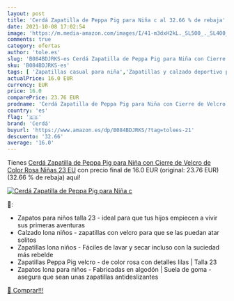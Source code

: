 ```yaml
---
layout: post
title: 'Cerdá Zapatilla de Peppa Pig para Niña c al 32.66 % de rebaja'
date: 2021-10-08 17:02:54
image: 'https://m.media-amazon.com/images/I/41-m3dxH2kL._SL500_._SL400_.jpg'
comments: true
category: ofertas
author: 'tole.es'
slug: 'B084BDJRKS-es Cerdá Zapatilla de Peppa Pig para Niña con Cierre de...'
sku: 'B084BDJRKS-es'
tags: [ 'Zapatillas casual para niña','Zapatillas y calzado deportivo para niña','Zapatos','Zapatos - Niñas','Zapatos y complementos','cerdá','zapatilla', ]
actualPrice: 16.0 EUR
currency: EUR
price: 16.0
comparePrice: 23.76 EUR
prodname: 'Cerdá Zapatilla de Peppa Pig para Niña con Cierre de Velcro de Color Rosa  Niñas  23 EU'
country: 'es'
flag: '🇪🇸'
brand: 'Cerdá'
buyurl: 'https://www.amazon.es/dp/B084BDJRKS/?tag=tolees-21'
descuento: '32.66'
average: '16.0'
---
```


Tienes [Cerdá Zapatilla de Peppa Pig para Niña con Cierre de Velcro de Color Rosa  Niñas  23 EU](https://www.amazon.es/dp/B084BDJRKS/?tag=tolees-21) con precio final de  16.0 EUR (original: 23.76 EUR) (32.66 %  de rebaja) aqui!

[![Cerdá Zapatilla de Peppa Pig para Niña c](https://m.media-amazon.com/images/I/41-m3dxH2kL._SL500_._SL400_.jpg)](https://www.amazon.es/dp/B084BDJRKS/?tag=tolees-21)

🔎:

- Zapatos para niños talla 23 - ideal para que tus hijos empiecen a vivir sus primeras aventuras
- Calzado lona niños - zapatillas con velcro para que se las puedan atar solitos
- Zapatillas lona niños - Fáciles de lavar y secar incluso con la suciedad más rebelde
- Zapatillas Peppa Pig velcro - de color rosa con detalles lilas | Talla 23
- Zapatos lona para niños - Fabricadas en algodón | Suela de goma - asegura que sean unas zapatillas antideslizantes

[🛒 Comprar!!!](https://www.amazon.es/dp/B084BDJRKS/?tag=tolees-21)
